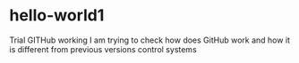 # hello-world1
Trial GITHub working
I am trying to check how does GitHub work and how it is different from previous versions control systems
